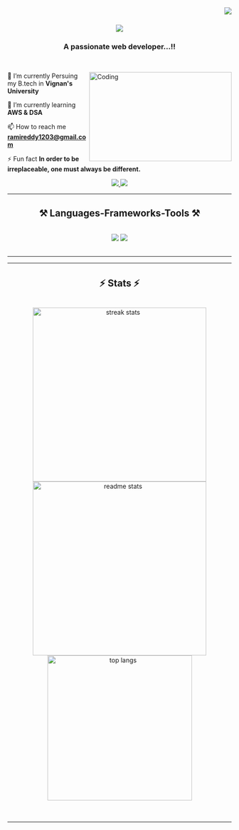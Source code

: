 <img align="right" src="https://visitor-badge.laobi.icu/badge?page_id=Nani1921.Nani1921" />

<h1 align="center">
    <img src="https://readme-typing-svg.herokuapp.com/?font=Righteous&size=35&center=true&vCenter=true&width=500&height=70&duration=4000&lines=Hi+There!+👋;+I'm+Dasaradha+Ramireddy..!!;" />
</h1>

<h3 align="center">A passionate web developer...!!</h3>

<br/>

<div align="left">
<img align="right" alt="Coding" width="320" height="200" src="https://i.pinimg.com/originals/79/9e/0d/799e0d7779f6ea6c3a89885ff60c55af.gif">
 
 🔭 I’m currently Persuing my B.tech in **Vignan's University**
 
 🌱 I’m currently learning **AWS & DSA**

 📫 How to reach me **ramireddy1203@gmail.com**

⚡ Fun fact **In order to be irreplaceable, one must always be different.**

 </div>
 
<div align="center"> 
  <a href="mailto:ramireddy1203@gmail.com">
    <img src="https://img.shields.io/badge/Gmail-333333?style=for-the-badge&logo=gmail&logoColor=red" />
</a>
    
  <a href="https://www.linkedin.com/in/dasaradha-rami-reddy/" target="_blank">
    <img src="https://img.shields.io/badge/LinkedIn-0077B5?style=for-the-badge&logo=linkedin&logoColor=white" target="_blank" />
  </a>
    <!--
  <a href="https://salesp07.github.io" target="_blank">
     <img src="https://img.shields.io/badge/Portfolio-FF5722?style=for-the-badge&logo=todoist&logoColor=white" target="_blank" /> sqlite, safari, google-chrome are other good icon options -->
  
  </a>
</div>

 <hr/>
 
<h2 align="center">⚒️ Languages-Frameworks-Tools ⚒️</h2>
<br/>
<div align="center">
    <img src="https://skillicons.dev/icons?i=html,css,vscode,github,spring" />
    <img src="https://skillicons.dev/icons?i=python,javascript,c,java,mysql," /><br>
</div>

<br/>
<hr/>



<hr/>

<h2 align="center">⚡ Stats ⚡</h2>
<br>
<div align="center">
  <img width=390 src="https://github-readme-streak-stats.herokuapp.com/?user=Nani1921&count_private=true&theme=react&border_radius=10" alt="streak stats"/>
  <img width=390 src="https://github-readme-stats.vercel.app/api?username=Nani1921&count_private=true&show_icons=true&theme=react&rank_icon=github&border_radius=10" alt="readme stats" />
  <br/>
 <img width=325 align="center" src="https://github-readme-stats.vercel.app/api/top-langs/?username=Nani1921&hide=html&langs_count=8&layout=compact&theme=react&border_radius=10&size_weight=0.5&count_weight=0.5&exclude_repo=github-readme-stats" alt="top langs" />

</div>
<br/><br/>
<hr/>



<br/>


<br/>
